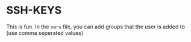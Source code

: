 # SSH-KEYS

This is fun. In the `vars` file, you can add groups that the user is added to (use comma seperated values)
